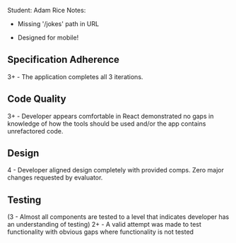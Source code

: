 Student: Adam Rice
Notes:

 - Missing '/jokes' path in URL

 - Designed for mobile!

## Specification Adherence

3+ - The application completes all 3 iterations.

## Code Quality

3+ - Developer appears comfortable in React demonstrated no gaps in knowledge of how the tools should be used and/or the app contains unrefactored code.

## Design

4 - Developer aligned design completely with provided comps. Zero major changes requested by evaluator.

## Testing

(3 - Almost all components are tested to a level that indicates developer has an understanding of testing)
2+ - A valid attempt was made to test functionality with obvious gaps where functionality is not tested
